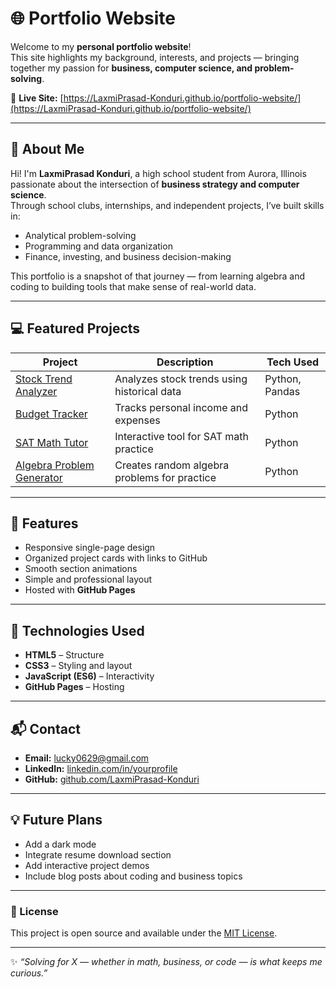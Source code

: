 # 🌐 Portfolio Website

Welcome to my **personal portfolio website**!  
This site highlights my background, interests, and projects — bringing together my passion for **business, computer science, and problem-solving**.

🔗 **Live Site:** [https://LaxmiPrasad-Konduri.github.io/portfolio-website/](https://LaxmiPrasad-Konduri.github.io/portfolio-website/)

---

## 🧠 About Me

Hi! I'm **LaxmiPrasad Konduri**, a high school student from Aurora, Illinois passionate about the intersection of **business strategy and computer science**.  
Through school clubs, internships, and independent projects, I’ve built skills in:
- Analytical problem-solving  
- Programming and data organization  
- Finance, investing, and business decision-making  

This portfolio is a snapshot of that journey — from learning algebra and coding to building tools that make sense of real-world data.

---

## 💻 Featured Projects

| Project | Description | Tech Used |
|----------|--------------|------------|
| [Stock Trend Analyzer](https://github.com/LaxmiPrasad-Konduri/stock-trend-analyzer) | Analyzes stock trends using historical data | Python, Pandas |
| [Budget Tracker](https://github.com/LaxmiPrasad-Konduri/budget-tracker) | Tracks personal income and expenses | Python |
| [SAT Math Tutor](https://github.com/LaxmiPrasad-Konduri/sat-math-tutor) | Interactive tool for SAT math practice | Python |
| [Algebra Problem Generator](https://github.com/LaxmiPrasad-Konduri/algebra-problem-generator) | Creates random algebra problems for practice | Python |

---

## 🧩 Features

- Responsive single-page design  
- Organized project cards with links to GitHub  
- Smooth section animations  
- Simple and professional layout  
- Hosted with **GitHub Pages**

---

## 🚀 Technologies Used

- **HTML5** – Structure  
- **CSS3** – Styling and layout  
- **JavaScript (ES6)** – Interactivity  
- **GitHub Pages** – Hosting

---

## 📬 Contact

- **Email:** [lucky0629@gmail.com](mailto:lucky0629@gmail.com)  
- **LinkedIn:** [linkedin.com/in/yourprofile](https://linkedin.com/in/yourprofile)  
- **GitHub:** [github.com/LaxmiPrasad-Konduri](https://github.com/LaxmiPrasad-Konduri)

---

## 💡 Future Plans

- Add a dark mode  
- Integrate resume download section  
- Add interactive project demos  
- Include blog posts about coding and business topics

---

### 🏁 License

This project is open source and available under the [MIT License](LICENSE).

---

✨ _“Solving for X — whether in math, business, or code — is what keeps me curious.”_
